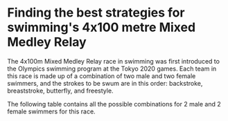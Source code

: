 # Finding the best strategies for swimming's 4x100 metre Mixed Medley Relay

The 4x100m Mixed Medley Relay race in swimming was first introduced to the Olympics swimming program at the Tokyo 2020 games. Each team in this race is made up of a combination of two male and two female swimmers, and the strokes to be swum are in this order: backstroke, breaststroke, butterfly, and freestyle.

The following table contains all the possible combinations for 2 male and 2 female swimmers for this race.
